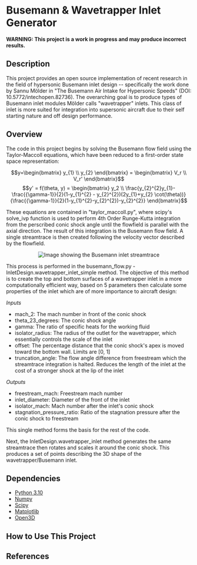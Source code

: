 # Busemann & Wavetrapper Inlet Generator
**WARNING: This project is a work in progress and may produce incorrect results.**

## Description
This project provides an open source implementation of recent research in the field of hypersonic Busemann inlet design -- specifically the work done by Sannu Mölder in "The Busemann Air Intake for Hypersonic Speeds" (DOI: 10.5772/intechopen.82736). The overarching goal is to produce types of Busemann inlet modules Mölder calls "wavetrapper" inlets. This class of inlet is more suited for integration into supersonic aircraft due to their self starting nature and off design performance. 

## Overview
The code in this project begins by solving the Busemann flow field using the Taylor-Maccoll equations, which have been reduced to a first-order state space representation:

$$y=\begin{bmatrix} y_{1} \\ y_{2} \end{bmatrix} = \begin{bmatrix}
V_r \\
V_r'
\end{bmatrix}$$
$$y' = f(\theta, y) = \begin{bmatrix}
y_2 \\
\frac{y_{2}^{2}y_{1}- \frac{{\gamma-1}}{2}(1-y_{1}^{2} - y_{2}^{2})(2y_{1}+y_{2} \cot(\theta))}{\frac{{\gamma-1}}{2}(1-y_{1}^{2}-y_{2}^{2})-y_{2}^{2}}
\end{bmatrix}$$

These equations are contained in "taylor_maccoll.py", where scipy's solve_ivp function is used to perform 4th Order Runge-Kutta integration from the perscribed conic shock angle until the flowfield is parallel with the axial direction. The result of this integration is the Busemann flow field. A single streamtrace is then created following the velocity vector described by the flowfield. 

<p align="center">
  <img src="https://github.com/tycho-0/busemann_inlet_generator/blob/main/images/streamtracing.png" alt="Image showing the Busemann inlet streamtrace"/>
</p>

This process is performed in the busemann_flow.py - InletDesign.wavetrapper_inlet_simple method. The objective of this method is to create the top and bottom surfaces of a wavetrapper inlet in a more computationally efficient way, based on 5 parameters then calculate some properties of the inlet which are of more importance to aircraft design: 

*Inputs*
- mach_2: The mach number in front of the conic shock
- theta_23_degrees: The conic shock angle
- gamma: The ratio of specific heats for the working fluid
- isolator_radius: The radius of the outlet for the wavetrapper, which essentially controls the scale of the inlet
- offset: The percentage distance that the conic shock's apex is moved toward the bottom wall. Limits are [0, 1]
- truncation_angle: The flow angle difference from freestream which the streamtrace integration is halted. Reduces the length of the inlet at the cost of a stronger shock at the lip of the inlet

*Outputs*
- freestream_mach: Freestream mach number
- inlet_diameter: Diameter of the front of the inlet
- isolator_mach: Mach number after the inlet's conic shock
- stagnation_pressure_ratio: Ratio of the stagnation pressure after the conic shock to freestream

This single method forms the basis for the rest of the code.

Next, the InletDesign.wavetrapper_inlet method generates the same streamtrace then rotates and scales it around the conic shock. This produces a set of points describing the 3D shape of the wavetrapper/Busemann inlet. 


## Dependencies
- [Python 3.10](https://www.python.org/downloads/release/python-31016/)
- [Numpy](https://pypi.org/project/numpy/)
- [Scipy](https://pypi.org/project/scipy/)
- [Matplotlib](https://pypi.org/project/matplotlib/)
- [Open3D](https://pypi.org/project/open3d/)

## How to Use This Project


## References
